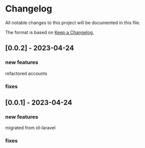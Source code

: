 # Changelog

All notable changes to this project will be documented in this file.

The format is based on [Keep a Changelog](https://keepachangelog.com/en/1.0.0/),

## [0.0.2] - 2023-04-24
### new features
refactored accounts 

### fixes

## [0.0.1] - 2023-04-24

### new features
migrated from id-laravel

### fixes
